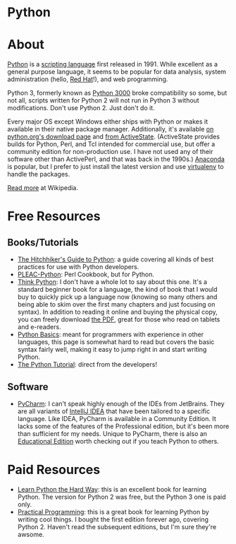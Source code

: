 # Python

# About

[Python](http://python.org) is a [scripting language](https://en.wikipedia.org/wiki/Scripting_language) first released in 1991. While excellent as a general purpose language, it seems to be popular for data analysis, system administration (hello, [Red Hat](http://redhat.com)!), and web programming.

Python 3, formerly known as [Python 3000](https://www.python.org/dev/peps/pep-3000/) broke compatibility so some, but not all, scripts written for Python 2 will not run in Python 3 without modifications. Don't use Python 2. Just don't do it.

Every major OS except Windows either ships with Python or makes it available in their native package manager. Additionally, it's available [on python.org's download page](https://www.python.org/downloads/) and [from ActiveState](http://www.activestate.com/activepython/downloads). (ActiveState provides builds for Python, Perl, and Tcl intended for commercial use, but offer a community edition for non-production use. I have not used any of their software other than ActivePerl, and that was back in the 1990s.) [Anaconda](https://www.anaconda.com/products/individual) is popular, but I prefer to just install the latest version and use [virtualenv](https://virtualenv.pypa.io/en/stable/) to handle the packages.

[Read more](https://en.wikipedia.org/wiki/Python_(programming_language)) at Wikipedia.

# Free Resources

## Books/Tutorials

+ [The Hitchhiker's Guide to Python](http://docs.python-guide.org/en/latest/): a guide covering all kinds of best practices for use with Python developers.
+ [PLEAC-Python](http://pleac.sourceforge.net/pleac_python/index.html): Perl Cookbook, but for Python.
+ [Think Python](https://greenteapress.com/wp/think-python-2e/): I don't have a whole lot to say about this one. It's a standard beginner book for a language, the kind of book that I would buy to quickly pick up a language now (knowing so many others and being able to skim over the first many chapters and just focusing on syntax). In addition to reading it online and buying the physical copy, you can freely download [the PDF](http://www.greenteapress.com/thinkpython/thinkpython.pdf), great for those who read on tablets and e-readers.
+ [Python Basics](http://www.astro.ufl.edu/~warner/prog/python.html): meant for programmers with experience in other languages, this page is somewhat hard to read but covers the basic syntax fairly well, making it easy to jump right in and start writing Python.
+ [The Python Tutorial](https://docs.python.org/3/tutorial/index.html): direct from the developers!

## Software

+ [PyCharm](https://www.jetbrains.com/pycharm/): I can't speak highly enough of the IDEs from JetBrains. They are all variants of [IntelliJ IDEA](https://www.jetbrains.com/idea/) that have been tailored to a specific language. Like IDEA, PyCharm is available in a Community Edition. It lacks some of the features of the Professional edition, but it's been more than sufficient for my needs. Unique to PyCharm, there is also an [Educational Edition](https://www.jetbrains.com/pycharm-educational/) worth checking out if you teach Python to others.

# Paid Resources

+ [Learn Python the Hard Way](https://learncodethehardway.org/python/): this is an excellent book for learning Python. The version for Python 2 was free, but the Python 3 one is paid only.
+ [Practical Programming](https://pragprog.com/titles/gwpy3/practical-programming-third-edition/): this is a great book for learning Python by writing cool things. I bought the first edition forever ago, covering Python 2. Haven't read the subsequent editions, but I'm sure they're awsome.
